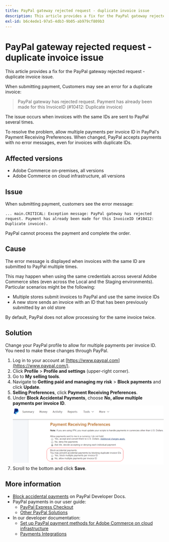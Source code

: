 ```yaml
---
title: PayPal gateway rejected request - duplicate invoice issue
description: This article provides a fix for the PayPal gateway rejected request - duplicate invoice issue.
exl-id: b6c4ede1-97a5-4db3-9b05-ab979cf809b3
---
```

# PayPal gateway rejected request - duplicate invoice issue

This article provides a fix for the PayPal gateway rejected request - duplicate invoice issue.

When submitting payment, Customers may see an error for a duplicate invoice:

>PayPal gateway has rejected request. Payment has already been made for this InvoiceID (\#10412: Duplicate invoice)

The issue occurs when invoices with the same IDs are sent to PayPal several times.

To resolve the problem, allow multiple payments per invoice ID in PayPal's Payment Receiving Preferences. When changed, PayPal accepts payments with no error messages, even for invoices with duplicate IDs.

## Affected versions

* Adobe Commerce on-premises, all versions
* Adobe Commerce on cloud infrastructure, all versions

## Issue

When submitting payment, customers see the error message:

```
... main.CRITICAL: Exception message: PayPal gateway has rejected request. Payment has already been made for this InvoiceID (#10412: Duplicate invoice).
```

PayPal cannot process the payment and complete the order.

## Cause

The error message is displayed when invoices with the same ID are submitted to PayPal multiple times.

This may happen when using the same credentials across several Adobe Commerce sites (even across the Local and the Staging environments). Particular scenarios might be the following:

* Multiple stores submit invoices to PayPal and use the same invoice IDs
* A new store sends an invoice with an ID that has been previously submitted by an old store

By default, PayPal does not allow processing for the same invoice twice.

## Solution

Change your PayPal profile to allow for multiple payments per invoice ID. You need to make these changes through PayPal.

1. Log in to your account at [https://www.paypal.com](https://www.paypal.com/).
1. Click **Profile** > **Profile and settings** (upper-right corner).
1. Go to **My selling tools**.
1. Navigate to **Getting paid and managing my risk** > **Block payments** and click **Update**.
1. **Selling Preferences**, click **Payment Receiving Preferences**.
1. Under **Block Accidental Payments**, choose **No, allow multiple payments per invoice ID**.    ![paypal_allow_multiple_payments_per_invoice_id.png](assets/paypal_allow_multiple_payments_per_invoice_id.png)
1. Scroll to the bottom and click **Save**.

## More information

* [Block accidental payments](https://developer.paypal.com/docs/admin/setup-account/#block-accidental-payments) on PayPal Developer Docs.
* PayPal payments in our user guide:
    * [PayPal Express Checkout](http://docs.magento.com/m2/ee/user_guide/payment/paypal-express-checkout.html)
    * [Other PayPal Solutions](http://docs.magento.com/m2/ee/user_guide/payment/paypal.html)
* In our developer documentation:
    * [Set up PayPal payment methods for Adobe Commerce on cloud infrastructure](http://devdocs.magento.com/guides/v2.2/cloud/live/paypal-onboarding.html)
    * [Payments Integrations](http://devdocs.magento.com/guides/v2.2/payments-integrations/bk-payments-integrations.html)
